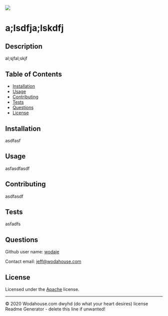  
![](https://img.shields.io/apm/l/vim-mode)
---
# a;lsdfja;lskdfj

## Description 
al;sjfal;skjf

## Table of Contents

* [Installation](#Installation)
* [Usage](#Usage)
* [Contributing](#Contributing)
* [Tests](#Tests)
* [Questions](#Questions)
* [License](#License)



## Installation

asdfasf


## Usage 

asfasdfasdf

## Contributing

asdfasdf

## Tests

asfadfs


## Questions

Github user name: [wodaje](https://github.com/wodaje)

Contact email: [jeff@wodahouse.com](mailto:jeff@wodahouse.com)

## License

Licensed under the [Apache](Apache%20License.txt) license.

---

© 2020 Wodahouse.com dwyhd (do what your heart desires) license Readme Generator - delete this line if unwanted!